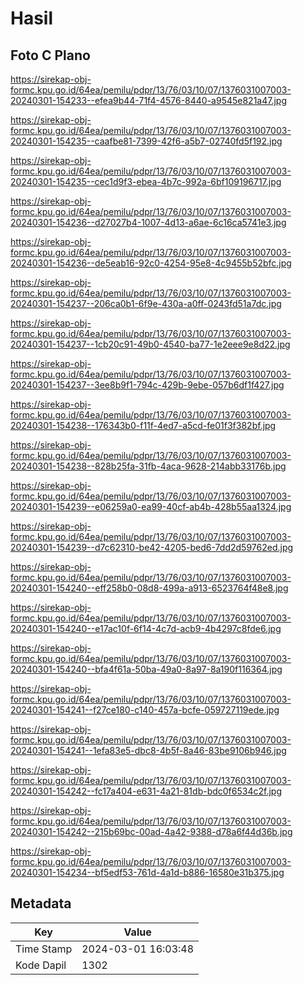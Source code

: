 # Hasil

## Foto C Plano

https://sirekap-obj-formc.kpu.go.id/64ea/pemilu/pdpr/13/76/03/10/07/1376031007003-20240301-154233--efea9b44-71f4-4576-8440-a9545e821a47.jpg

https://sirekap-obj-formc.kpu.go.id/64ea/pemilu/pdpr/13/76/03/10/07/1376031007003-20240301-154235--caafbe81-7399-42f6-a5b7-02740fd5f192.jpg

https://sirekap-obj-formc.kpu.go.id/64ea/pemilu/pdpr/13/76/03/10/07/1376031007003-20240301-154235--cec1d9f3-ebea-4b7c-992a-6bf109196717.jpg

https://sirekap-obj-formc.kpu.go.id/64ea/pemilu/pdpr/13/76/03/10/07/1376031007003-20240301-154236--d27027b4-1007-4d13-a6ae-6c16ca5741e3.jpg

https://sirekap-obj-formc.kpu.go.id/64ea/pemilu/pdpr/13/76/03/10/07/1376031007003-20240301-154236--de5eab16-92c0-4254-95e8-4c9455b52bfc.jpg

https://sirekap-obj-formc.kpu.go.id/64ea/pemilu/pdpr/13/76/03/10/07/1376031007003-20240301-154237--206ca0b1-6f9e-430a-a0ff-0243fd51a7dc.jpg

https://sirekap-obj-formc.kpu.go.id/64ea/pemilu/pdpr/13/76/03/10/07/1376031007003-20240301-154237--1cb20c91-49b0-4540-ba77-1e2eee9e8d22.jpg

https://sirekap-obj-formc.kpu.go.id/64ea/pemilu/pdpr/13/76/03/10/07/1376031007003-20240301-154237--3ee8b9f1-794c-429b-9ebe-057b6df1f427.jpg

https://sirekap-obj-formc.kpu.go.id/64ea/pemilu/pdpr/13/76/03/10/07/1376031007003-20240301-154238--176343b0-f11f-4ed7-a5cd-fe01f3f382bf.jpg

https://sirekap-obj-formc.kpu.go.id/64ea/pemilu/pdpr/13/76/03/10/07/1376031007003-20240301-154238--828b25fa-31fb-4aca-9628-214abb33176b.jpg

https://sirekap-obj-formc.kpu.go.id/64ea/pemilu/pdpr/13/76/03/10/07/1376031007003-20240301-154239--e06259a0-ea99-40cf-ab4b-428b55aa1324.jpg

https://sirekap-obj-formc.kpu.go.id/64ea/pemilu/pdpr/13/76/03/10/07/1376031007003-20240301-154239--d7c62310-be42-4205-bed6-7dd2d59762ed.jpg

https://sirekap-obj-formc.kpu.go.id/64ea/pemilu/pdpr/13/76/03/10/07/1376031007003-20240301-154240--eff258b0-08d8-499a-a913-6523764f48e8.jpg

https://sirekap-obj-formc.kpu.go.id/64ea/pemilu/pdpr/13/76/03/10/07/1376031007003-20240301-154240--e17ac10f-6f14-4c7d-acb9-4b4297c8fde6.jpg

https://sirekap-obj-formc.kpu.go.id/64ea/pemilu/pdpr/13/76/03/10/07/1376031007003-20240301-154240--bfa4f61a-50ba-49a0-8a97-8a190f116364.jpg

https://sirekap-obj-formc.kpu.go.id/64ea/pemilu/pdpr/13/76/03/10/07/1376031007003-20240301-154241--f27ce180-c140-457a-bcfe-059727119ede.jpg

https://sirekap-obj-formc.kpu.go.id/64ea/pemilu/pdpr/13/76/03/10/07/1376031007003-20240301-154241--1efa83e5-dbc8-4b5f-8a46-83be9106b946.jpg

https://sirekap-obj-formc.kpu.go.id/64ea/pemilu/pdpr/13/76/03/10/07/1376031007003-20240301-154242--fc17a404-e631-4a21-81db-bdc0f6534c2f.jpg

https://sirekap-obj-formc.kpu.go.id/64ea/pemilu/pdpr/13/76/03/10/07/1376031007003-20240301-154242--215b69bc-00ad-4a42-9388-d78a6f44d36b.jpg

https://sirekap-obj-formc.kpu.go.id/64ea/pemilu/pdpr/13/76/03/10/07/1376031007003-20240301-154234--bf5edf53-761d-4a1d-b886-16580e31b375.jpg


## Metadata

| Key        | Value               |
| ---------- | ------------------- |
| Time Stamp | 2024-03-01 16:03:48 |
| Kode Dapil | 1302                |



